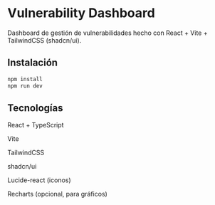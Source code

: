 # Vulnerability Dashboard

Dashboard de gestión de vulnerabilidades hecho con React + Vite + TailwindCSS (shadcn/ui).

## Instalación

```bash
npm install
npm run dev
```
## Tecnologías
React + TypeScript

Vite

TailwindCSS

shadcn/ui

Lucide-react (iconos)

Recharts (opcional, para gráficos)

